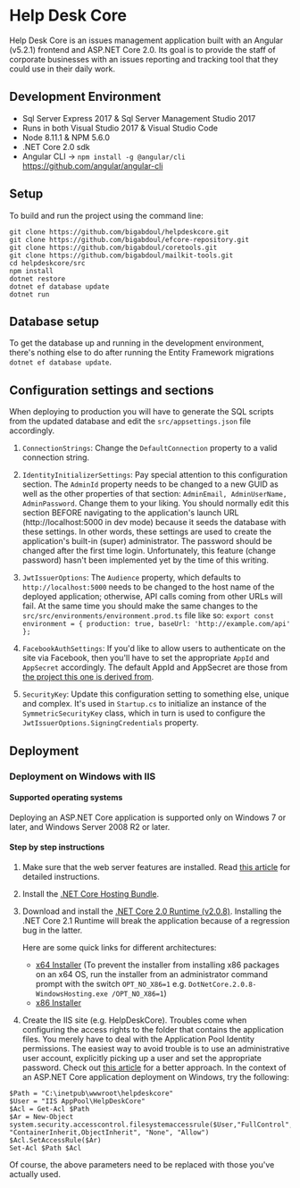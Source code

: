 # Help Desk Core
Help Desk Core is an issues management application built with an Angular (v5.2.1) frontend and ASP.NET Core 2.0. Its goal is to provide the staff of corporate businesses with an issues reporting and tracking tool that they could use in their daily work.

## Development Environment
- Sql Server Express 2017 & Sql Server Management Studio 2017
- Runs in both Visual Studio 2017 & Visual Studio Code
- Node 8.11.1 & NPM 5.6.0
- .NET Core 2.0 sdk
- Angular CLI -> `npm install -g @angular/cli` https://github.com/angular/angular-cli

## Setup
To build and run the project using the command line:

```
git clone https://github.com/bigabdoul/helpdeskcore.git
git clone https://github.com/bigabdoul/efcore-repository.git
git clone https://github.com/bigabdoul/coretools.git
git clone https://github.com/bigabdoul/mailkit-tools.git
cd helpdeskcore/src
npm install
dotnet restore
dotnet ef database update
dotnet run
```

## Database setup
To get the database up and running in the development environment, there's nothing else to do after running the Entity Framework migrations `dotnet ef database update`.

## Configuration settings and sections

When deploying to production you will have to generate the SQL scripts from the updated database and edit the `src/appsettings.json` file accordingly.

1. `ConnectionStrings`: Change the `DefaultConnection` property to a valid connection string.

2. `IdentityInitializerSettings`: Pay special attention to this configuration section. The `AdminId` property needs to be changed to a new GUID as well as the other properties of that section: `AdminEmail, AdminUserName, AdminPassword`. Change them to your liking. You should normally edit this section BEFORE navigating to the application's launch URL (http://localhost:5000 in dev mode) because it seeds the database with these settings. In other words, these settings are used to create the application's built-in (super) administrator. The password should be changed after the first time login. Unfortunately, this feature (change password) hasn't been implemented yet by the time of this writing. 

3. `JwtIssuerOptions`: The `Audience` property, which defaults to `http://localhost:5000` needs to be changed to the host name of the deployed application; otherwise, API calls coming from other URLs will fail. At the same time you should make the same changes to the `src/src/environments/environment.prod.ts` file like so:
`export const environment = { production: true, baseUrl: 'http://example.com/api' };`

4. `FacebookAuthSettings`: If you'd like to allow users to authenticate on the site via Facebook, then you'll have to set the appropriate `AppId` and `AppSecret` accordingly. The default AppId and AppSecret are those from [the project this one is derived from](https://fullstackmark.com/post/13/jwt-authentication-with-aspnet-core-2-web-api-angular-5-net-core-identity-and-facebook-login#creating-a-facebook-application).

5. `SecurityKey`: Update this configuration setting to something else, unique and complex. It's used in `Startup.cs` to initialize an instance of the `SymmetricSecurityKey` class, which in turn is used to configure the `JwtIssuerOptions.SigningCredentials` property.

## Deployment

### Deployment on Windows with IIS

#### Supported operating systems
Deploying an ASP.NET Core application is supported only on Windows 7 or later, and Windows Server 2008 R2 or later.

#### Step by step instructions

1. Make sure that the web server features are installed. Read [this article](https://docs.microsoft.com/en-us/aspnet/core/host-and-deploy/iis/?view=aspnetcore-2.0&tabs=aspnetcore2x) for detailed instructions.
2. Install the [.NET Core Hosting Bundle](https://www.microsoft.com/net/download/thank-you/dotnet-runtime-2.0.8-windows-hosting-bundle-installer).
3. Download and install the [.NET Core 2.0 Runtime (v2.0.8)](https://www.microsoft.com/net/download/dotnet-core/runtime-2.0.8). Installing the .NET Core 2.1 Runtime will break the application because of a regression bug in the latter.

   Here are some quick links for different architectures:
   * [x64 Installer](https://www.microsoft.com/net/download/thank-you/dotnet-runtime-2.0.8-windows-x64-installer) (To prevent the installer from installing x86 packages on an x64 OS, run the installer from an administrator command prompt with the switch `OPT_NO_X86=1` e.g. `DotNetCore.2.0.8-WindowsHosting.exe /OPT_NO_X86=1`)
   * [x86 Installer](https://www.microsoft.com/net/download/thank-you/dotnet-runtime-2.0.8-windows-x86-installer)
4. Create the IIS site (e.g. HelpDeskCore). Troubles come when configuring the access rights to the folder that contains the application files. You merely have to deal with the Application Pool Identity permissions. The easiest way to avoid trouble is to use an administrative user account, explicitly picking up a user and set the appropriate password. Check out [this article](https://blogs.msdn.microsoft.com/johan/2008/10/01/powershell-editing-permissions-on-a-file-or-folder/) for a better approach. In the context of an ASP.NET Core application deployment on Windows, try the following:
```
$Path = "C:\inetpub\wwwroot\helpdeskcore"  
$User = "IIS AppPool\HelpDeskCore"  
$Acl = Get-Acl $Path  
$Ar = New-Object  system.security.accesscontrol.filesystemaccessrule($User,"FullControl", "ContainerInherit,ObjectInherit", "None", "Allow")  
$Acl.SetAccessRule($Ar)  
Set-Acl $Path $Acl  
```
Of course, the above parameters need to be replaced with those you've actually used.